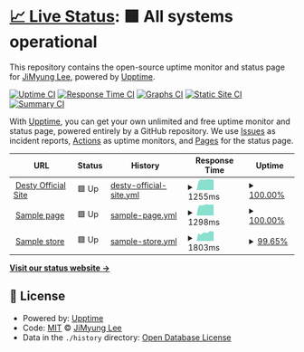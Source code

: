 # [📈 Live Status](https://desty.github.io/uptown_funk): <!--live status--> **🟩 All systems operational**

This repository contains the open-source uptime monitor and status page for [JiMyung Lee](http://leejimyung.com), powered by [Upptime](https://github.com/upptime/upptime).

[![Uptime CI](https://github.com/desty/uptown_funk/workflows/Uptime%20CI/badge.svg)](https://github.com/upptime/upptime/actions?query=workflow%3A%22Uptime+CI%22)
[![Response Time CI](https://github.com/desty/uptown_funk/workflows/Response%20Time%20CI/badge.svg)](https://github.com/upptime/upptime/actions?query=workflow%3A%22Response+Time+CI%22)
[![Graphs CI](https://github.com/desty/uptown_funk/workflows/Graphs%20CI/badge.svg)](https://github.com/upptime/upptime/actions?query=workflow%3A%22Graphs+CI%22)
[![Static Site CI](https://github.com/desty/uptown_funk/workflows/Static%20Site%20CI/badge.svg)](https://github.com/upptime/upptime/actions?query=workflow%3A%22Static+Site+CI%22)
[![Summary CI](https://github.com/desty/uptown_funk/workflows/Summary%20CI/badge.svg)](https://github.com/upptime/upptime/actions?query=workflow%3A%22Summary+CI%22)

With [Upptime](https://upptime.js.org), you can get your own unlimited and free uptime monitor and status page, powered entirely by a GitHub repository. We use [Issues](https://github.com/desty/uptown_funk/issues) as incident reports, [Actions](https://github.com/desty/uptown_funk/actions) as uptime monitors, and [Pages](https://desty.github.io/uptown_funk) for the status page.

<!--start: status pages-->
<!-- This summary is generated by Upptime (https://github.com/upptime/upptime) -->
<!-- Do not edit this manually, your changes will be overwritten -->
<!-- prettier-ignore -->
| URL | Status | History | Response Time | Uptime |
| --- | ------ | ------- | ------------- | ------ |
| <img alt="" src="https://favicons.githubusercontent.com/www.desty.app" height="13"> [Desty Official Site](https://www.desty.app) | 🟩 Up | [desty-official-site.yml](https://github.com/giddens9527/uptown_funk/commits/HEAD/history/desty-official-site.yml) | <details><summary><img alt="Response time graph" src="./graphs/desty-official-site/response-time-week.png" height="20"> 1255ms</summary><br><a href="https://giddens9527.github.io/uptown_funk/history/desty-official-site"><img alt="Response time 1209" src="https://img.shields.io/endpoint?url=https%3A%2F%2Fraw.githubusercontent.com%2Fgiddens9527%2Fuptown_funk%2FHEAD%2Fapi%2Fdesty-official-site%2Fresponse-time.json"></a><br><a href="https://giddens9527.github.io/uptown_funk/history/desty-official-site"><img alt="24-hour response time 1248" src="https://img.shields.io/endpoint?url=https%3A%2F%2Fraw.githubusercontent.com%2Fgiddens9527%2Fuptown_funk%2FHEAD%2Fapi%2Fdesty-official-site%2Fresponse-time-day.json"></a><br><a href="https://giddens9527.github.io/uptown_funk/history/desty-official-site"><img alt="7-day response time 1255" src="https://img.shields.io/endpoint?url=https%3A%2F%2Fraw.githubusercontent.com%2Fgiddens9527%2Fuptown_funk%2FHEAD%2Fapi%2Fdesty-official-site%2Fresponse-time-week.json"></a><br><a href="https://giddens9527.github.io/uptown_funk/history/desty-official-site"><img alt="30-day response time 1206" src="https://img.shields.io/endpoint?url=https%3A%2F%2Fraw.githubusercontent.com%2Fgiddens9527%2Fuptown_funk%2FHEAD%2Fapi%2Fdesty-official-site%2Fresponse-time-month.json"></a><br><a href="https://giddens9527.github.io/uptown_funk/history/desty-official-site"><img alt="1-year response time 1209" src="https://img.shields.io/endpoint?url=https%3A%2F%2Fraw.githubusercontent.com%2Fgiddens9527%2Fuptown_funk%2FHEAD%2Fapi%2Fdesty-official-site%2Fresponse-time-year.json"></a></details> | <details><summary><a href="https://giddens9527.github.io/uptown_funk/history/desty-official-site">100.00%</a></summary><a href="https://giddens9527.github.io/uptown_funk/history/desty-official-site"><img alt="All-time uptime 99.98%" src="https://img.shields.io/endpoint?url=https%3A%2F%2Fraw.githubusercontent.com%2Fgiddens9527%2Fuptown_funk%2FHEAD%2Fapi%2Fdesty-official-site%2Fuptime.json"></a><br><a href="https://giddens9527.github.io/uptown_funk/history/desty-official-site"><img alt="24-hour uptime 100.00%" src="https://img.shields.io/endpoint?url=https%3A%2F%2Fraw.githubusercontent.com%2Fgiddens9527%2Fuptown_funk%2FHEAD%2Fapi%2Fdesty-official-site%2Fuptime-day.json"></a><br><a href="https://giddens9527.github.io/uptown_funk/history/desty-official-site"><img alt="7-day uptime 100.00%" src="https://img.shields.io/endpoint?url=https%3A%2F%2Fraw.githubusercontent.com%2Fgiddens9527%2Fuptown_funk%2FHEAD%2Fapi%2Fdesty-official-site%2Fuptime-week.json"></a><br><a href="https://giddens9527.github.io/uptown_funk/history/desty-official-site"><img alt="30-day uptime 99.95%" src="https://img.shields.io/endpoint?url=https%3A%2F%2Fraw.githubusercontent.com%2Fgiddens9527%2Fuptown_funk%2FHEAD%2Fapi%2Fdesty-official-site%2Fuptime-month.json"></a><br><a href="https://giddens9527.github.io/uptown_funk/history/desty-official-site"><img alt="1-year uptime 99.98%" src="https://img.shields.io/endpoint?url=https%3A%2F%2Fraw.githubusercontent.com%2Fgiddens9527%2Fuptown_funk%2FHEAD%2Fapi%2Fdesty-official-site%2Fuptime-year.json"></a></details>
| <img alt="" src="https://favicons.githubusercontent.com/desty.page" height="13"> [Sample page](https://desty.page/sneakershoot) | 🟩 Up | [sample-page.yml](https://github.com/giddens9527/uptown_funk/commits/HEAD/history/sample-page.yml) | <details><summary><img alt="Response time graph" src="./graphs/sample-page/response-time-week.png" height="20"> 1298ms</summary><br><a href="https://giddens9527.github.io/uptown_funk/history/sample-page"><img alt="Response time 1250" src="https://img.shields.io/endpoint?url=https%3A%2F%2Fraw.githubusercontent.com%2Fgiddens9527%2Fuptown_funk%2FHEAD%2Fapi%2Fsample-page%2Fresponse-time.json"></a><br><a href="https://giddens9527.github.io/uptown_funk/history/sample-page"><img alt="24-hour response time 1318" src="https://img.shields.io/endpoint?url=https%3A%2F%2Fraw.githubusercontent.com%2Fgiddens9527%2Fuptown_funk%2FHEAD%2Fapi%2Fsample-page%2Fresponse-time-day.json"></a><br><a href="https://giddens9527.github.io/uptown_funk/history/sample-page"><img alt="7-day response time 1298" src="https://img.shields.io/endpoint?url=https%3A%2F%2Fraw.githubusercontent.com%2Fgiddens9527%2Fuptown_funk%2FHEAD%2Fapi%2Fsample-page%2Fresponse-time-week.json"></a><br><a href="https://giddens9527.github.io/uptown_funk/history/sample-page"><img alt="30-day response time 1307" src="https://img.shields.io/endpoint?url=https%3A%2F%2Fraw.githubusercontent.com%2Fgiddens9527%2Fuptown_funk%2FHEAD%2Fapi%2Fsample-page%2Fresponse-time-month.json"></a><br><a href="https://giddens9527.github.io/uptown_funk/history/sample-page"><img alt="1-year response time 1250" src="https://img.shields.io/endpoint?url=https%3A%2F%2Fraw.githubusercontent.com%2Fgiddens9527%2Fuptown_funk%2FHEAD%2Fapi%2Fsample-page%2Fresponse-time-year.json"></a></details> | <details><summary><a href="https://giddens9527.github.io/uptown_funk/history/sample-page">100.00%</a></summary><a href="https://giddens9527.github.io/uptown_funk/history/sample-page"><img alt="All-time uptime 99.96%" src="https://img.shields.io/endpoint?url=https%3A%2F%2Fraw.githubusercontent.com%2Fgiddens9527%2Fuptown_funk%2FHEAD%2Fapi%2Fsample-page%2Fuptime.json"></a><br><a href="https://giddens9527.github.io/uptown_funk/history/sample-page"><img alt="24-hour uptime 100.00%" src="https://img.shields.io/endpoint?url=https%3A%2F%2Fraw.githubusercontent.com%2Fgiddens9527%2Fuptown_funk%2FHEAD%2Fapi%2Fsample-page%2Fuptime-day.json"></a><br><a href="https://giddens9527.github.io/uptown_funk/history/sample-page"><img alt="7-day uptime 100.00%" src="https://img.shields.io/endpoint?url=https%3A%2F%2Fraw.githubusercontent.com%2Fgiddens9527%2Fuptown_funk%2FHEAD%2Fapi%2Fsample-page%2Fuptime-week.json"></a><br><a href="https://giddens9527.github.io/uptown_funk/history/sample-page"><img alt="30-day uptime 99.90%" src="https://img.shields.io/endpoint?url=https%3A%2F%2Fraw.githubusercontent.com%2Fgiddens9527%2Fuptown_funk%2FHEAD%2Fapi%2Fsample-page%2Fuptime-month.json"></a><br><a href="https://giddens9527.github.io/uptown_funk/history/sample-page"><img alt="1-year uptime 99.96%" src="https://img.shields.io/endpoint?url=https%3A%2F%2Fraw.githubusercontent.com%2Fgiddens9527%2Fuptown_funk%2FHEAD%2Fapi%2Fsample-page%2Fuptime-year.json"></a></details>
| <img alt="" src="https://favicons.githubusercontent.com/desty.store" height="13"> [Sample store](https://desty.store/campcoffee) | 🟩 Up | [sample-store.yml](https://github.com/giddens9527/uptown_funk/commits/HEAD/history/sample-store.yml) | <details><summary><img alt="Response time graph" src="./graphs/sample-store/response-time-week.png" height="20"> 1803ms</summary><br><a href="https://giddens9527.github.io/uptown_funk/history/sample-store"><img alt="Response time 1813" src="https://img.shields.io/endpoint?url=https%3A%2F%2Fraw.githubusercontent.com%2Fgiddens9527%2Fuptown_funk%2FHEAD%2Fapi%2Fsample-store%2Fresponse-time.json"></a><br><a href="https://giddens9527.github.io/uptown_funk/history/sample-store"><img alt="24-hour response time 2048" src="https://img.shields.io/endpoint?url=https%3A%2F%2Fraw.githubusercontent.com%2Fgiddens9527%2Fuptown_funk%2FHEAD%2Fapi%2Fsample-store%2Fresponse-time-day.json"></a><br><a href="https://giddens9527.github.io/uptown_funk/history/sample-store"><img alt="7-day response time 1803" src="https://img.shields.io/endpoint?url=https%3A%2F%2Fraw.githubusercontent.com%2Fgiddens9527%2Fuptown_funk%2FHEAD%2Fapi%2Fsample-store%2Fresponse-time-week.json"></a><br><a href="https://giddens9527.github.io/uptown_funk/history/sample-store"><img alt="30-day response time 1805" src="https://img.shields.io/endpoint?url=https%3A%2F%2Fraw.githubusercontent.com%2Fgiddens9527%2Fuptown_funk%2FHEAD%2Fapi%2Fsample-store%2Fresponse-time-month.json"></a><br><a href="https://giddens9527.github.io/uptown_funk/history/sample-store"><img alt="1-year response time 1813" src="https://img.shields.io/endpoint?url=https%3A%2F%2Fraw.githubusercontent.com%2Fgiddens9527%2Fuptown_funk%2FHEAD%2Fapi%2Fsample-store%2Fresponse-time-year.json"></a></details> | <details><summary><a href="https://giddens9527.github.io/uptown_funk/history/sample-store">99.65%</a></summary><a href="https://giddens9527.github.io/uptown_funk/history/sample-store"><img alt="All-time uptime 99.79%" src="https://img.shields.io/endpoint?url=https%3A%2F%2Fraw.githubusercontent.com%2Fgiddens9527%2Fuptown_funk%2FHEAD%2Fapi%2Fsample-store%2Fuptime.json"></a><br><a href="https://giddens9527.github.io/uptown_funk/history/sample-store"><img alt="24-hour uptime 100.00%" src="https://img.shields.io/endpoint?url=https%3A%2F%2Fraw.githubusercontent.com%2Fgiddens9527%2Fuptown_funk%2FHEAD%2Fapi%2Fsample-store%2Fuptime-day.json"></a><br><a href="https://giddens9527.github.io/uptown_funk/history/sample-store"><img alt="7-day uptime 99.65%" src="https://img.shields.io/endpoint?url=https%3A%2F%2Fraw.githubusercontent.com%2Fgiddens9527%2Fuptown_funk%2FHEAD%2Fapi%2Fsample-store%2Fuptime-week.json"></a><br><a href="https://giddens9527.github.io/uptown_funk/history/sample-store"><img alt="30-day uptime 99.75%" src="https://img.shields.io/endpoint?url=https%3A%2F%2Fraw.githubusercontent.com%2Fgiddens9527%2Fuptown_funk%2FHEAD%2Fapi%2Fsample-store%2Fuptime-month.json"></a><br><a href="https://giddens9527.github.io/uptown_funk/history/sample-store"><img alt="1-year uptime 99.79%" src="https://img.shields.io/endpoint?url=https%3A%2F%2Fraw.githubusercontent.com%2Fgiddens9527%2Fuptown_funk%2FHEAD%2Fapi%2Fsample-store%2Fuptime-year.json"></a></details>

<!--end: status pages-->

[**Visit our status website →**](https://desty.github.io/uptown_funk)

## 📄 License

- Powered by: [Upptime](https://github.com/upptime/upptime)
- Code: [MIT](./LICENSE) © [JiMyung Lee](http://leejimyung.com)
- Data in the `./history` directory: [Open Database License](https://opendatacommons.org/licenses/odbl/1-0/)
